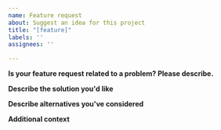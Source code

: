 ```yaml
---
name: Feature request
about: Suggest an idea for this project
title: "[feature]"
labels: ''
assignees: ''

---
```


**Is your feature request related to a problem? Please describe.**

**Describe the solution you'd like**

**Describe alternatives you've considered**

**Additional context**
